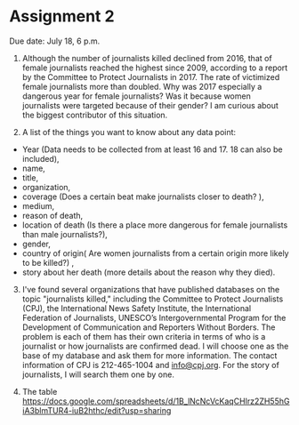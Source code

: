 # Assignment 2
Due date: July 18, 6 p.m.

1. Although the number of journalists killed declined from 2016, that of female journalists reached the highest since 2009, according to a report by the Committee to Protect Journalists in 2017. The rate of victimized female journalists more than doubled. Why was 2017 especially a dangerous year for female journalists? Was it because women journalists were targeted because of their gender? I am curious about the biggest contributor of this situation.

2. A list of the things you want to know about any data point:  
* Year (Data needs to be collected from at least 16 and 17. 18 can also be included),   
* name,   
* title,   
* organization, 
* coverage (Does a certain beat make journalists closer to death? ),   
* medium,   
* reason of death,   
* location of death (Is there a place more dangerous for female journalists than male journalists?),   
* gender,   
* country of origin( Are women journalists from a certain origin more likely to be killed?) ,   
* story about her death (more details about the reason why they died).  

3. I've found several organizations that have published databases on the topic "journalists killed," including the Committee to Protect Journalists (CPJ), the International News Safety Institute, the International Federation of Journalists, UNESCO’s Intergovernmental Program for the Development of Communication and Reporters Without Borders. The problem is each of them has their own criteria in terms of who is a journalist or how journalists are confirmed dead. I will choose one as the base of my database and ask them for more information. The contact information of CPJ is 212-465-1004 and info@cpj.org. For the story of journalists, I will search them one by one. 

4. The table   
https://docs.google.com/spreadsheets/d/1B_lNcNcVcKaqCHIrz2ZH55hGiA3blmTUR4-iuB2hthc/edit?usp=sharing

